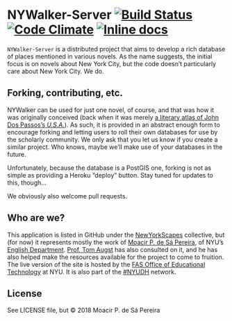 # NYWalker-Server [![Build Status](https://travis-ci.org/nyscapes/nywalker.svg)](https://travis-ci.org/nyscapes/nywalker) [![Code Climate](https://codeclimate.com/github/nyscapes/nywalker.svg)](https://codeclimate.com/github/nyscapes/nywalker) [![Inline docs](http://inch-ci.org/github/nyscapes/nywalker.svg)](http://inch-ci.org/github/nyscapes/nywalker) 

`NYWalker-Server` is a distributed project that aims to develop a rich database of
places mentioned in various novels. As the name suggests, the initial focus is
on novels about New York City, but the code doesn’t particularly care about New
York City. We do.

## Forking, contributing, etc.

NYWalker can be used for just one novel, of course, and that was how it was
originally conceived (back when it was merely [a literary atlas of John Dos
Passos’s *U.S.A.*](http://github.com/muziejus/usa-atlas)). As such, it is
provided in an abstract enough form to encourage forking and letting users to
roll their own databases for use by the scholarly community. We only ask that
you let us know if you create a similar project. Who knows, maybe we’ll make
use of your databases in the future.

Unfortunately, because the database is a PostGIS one, forking is not as simple
as providing a Heroku “deploy” button. Stay tuned for updates to this, though…

We obviously also welcome pull requests.

## Who are we?

This application is listed in GitHub under the
[NewYorkScapes](http://newyorkscapes.org) collective, but (for now) it
represents mostly the work of [Moacir P. de Sá Pereira](http://moacir.com), of
NYU’s [English Department](http://english.fas.nyu.edu). [Prof. Tom
Augst](http://english.fas.nyu.edu/object/ThomasAugst.html) has also consulted
on it, and he has also helped make the resources available for the
project to come to fruition. The live version of the site is hosted by the [FAS
Office of Educational Technology](https://wp.nyu.edu/fas-edtech) at NYU. It is
also part of the [#NYUDH](https://twitter.com/search?q=%23nyudh&src=typd)
network.

## License

See LICENSE file, but © 2018 Moacir P. de Sá Pereira

